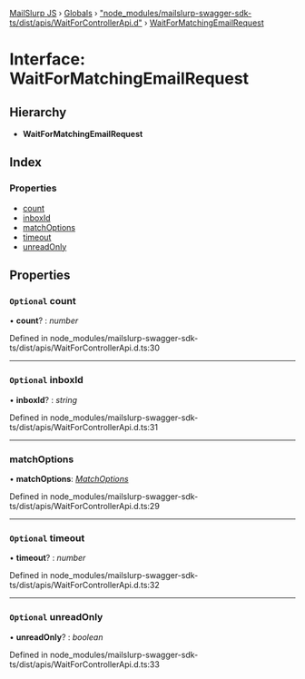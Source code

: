 [MailSlurp JS](../README.md) › [Globals](../globals.md) › ["node_modules/mailslurp-swagger-sdk-ts/dist/apis/WaitForControllerApi.d"](../modules/_node_modules_mailslurp_swagger_sdk_ts_dist_apis_waitforcontrollerapi_d_.md) › [WaitForMatchingEmailRequest](_node_modules_mailslurp_swagger_sdk_ts_dist_apis_waitforcontrollerapi_d_.waitformatchingemailrequest.md)

# Interface: WaitForMatchingEmailRequest

## Hierarchy

* **WaitForMatchingEmailRequest**

## Index

### Properties

* [count](_node_modules_mailslurp_swagger_sdk_ts_dist_apis_waitforcontrollerapi_d_.waitformatchingemailrequest.md#optional-count)
* [inboxId](_node_modules_mailslurp_swagger_sdk_ts_dist_apis_waitforcontrollerapi_d_.waitformatchingemailrequest.md#optional-inboxid)
* [matchOptions](_node_modules_mailslurp_swagger_sdk_ts_dist_apis_waitforcontrollerapi_d_.waitformatchingemailrequest.md#matchoptions)
* [timeout](_node_modules_mailslurp_swagger_sdk_ts_dist_apis_waitforcontrollerapi_d_.waitformatchingemailrequest.md#optional-timeout)
* [unreadOnly](_node_modules_mailslurp_swagger_sdk_ts_dist_apis_waitforcontrollerapi_d_.waitformatchingemailrequest.md#optional-unreadonly)

## Properties

### `Optional` count

• **count**? : *number*

Defined in node_modules/mailslurp-swagger-sdk-ts/dist/apis/WaitForControllerApi.d.ts:30

___

### `Optional` inboxId

• **inboxId**? : *string*

Defined in node_modules/mailslurp-swagger-sdk-ts/dist/apis/WaitForControllerApi.d.ts:31

___

###  matchOptions

• **matchOptions**: *[MatchOptions](_node_modules_mailslurp_swagger_sdk_ts_dist_models_matchoptions_d_.matchoptions.md)*

Defined in node_modules/mailslurp-swagger-sdk-ts/dist/apis/WaitForControllerApi.d.ts:29

___

### `Optional` timeout

• **timeout**? : *number*

Defined in node_modules/mailslurp-swagger-sdk-ts/dist/apis/WaitForControllerApi.d.ts:32

___

### `Optional` unreadOnly

• **unreadOnly**? : *boolean*

Defined in node_modules/mailslurp-swagger-sdk-ts/dist/apis/WaitForControllerApi.d.ts:33
